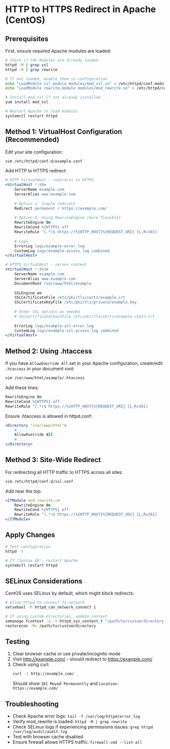 # HTTP to HTTPS Redirect in Apache (CentOS)

## Prerequisites

First, ensure required Apache modules are loaded:

```bash
# Check if the modules are already loaded
httpd -M | grep ssl
httpd -M | grep rewrite

# If not loaded, enable them in configuration
echo "LoadModule ssl_module modules/mod_ssl.so" > /etc/httpd/conf.modules.d/00-ssl.conf
echo "LoadModule rewrite_module modules/mod_rewrite.so" > /etc/httpd/conf.modules.d/00-rewrite.conf

# Install mod_ssl if not already installed
yum install mod_ssl

# Restart Apache to load modules
systemctl restart httpd
```

## Method 1: VirtualHost Configuration (Recommended)

Edit your site configuration:

```bash
vim /etc/httpd/conf.d/example.conf
```

Add HTTP to HTTPS redirect:

```apache
# HTTP VirtualHost - redirects to HTTPS
<VirtualHost *:80>
    ServerName example.com
    ServerAlias www.example.com
    
    # Option 1: Simple redirect
    Redirect permanent / https://example.com/
    
    # Option 2: Using RewriteEngine (more flexible)
    RewriteEngine On
    RewriteCond %{HTTPS} off
    RewriteRule ^(.*)$ https://%{HTTP_HOST}%{REQUEST_URI} [L,R=301]
    
    # Logs
    ErrorLog logs/example-error_log
    CustomLog logs/example-access_log combined
</VirtualHost>

# HTTPS VirtualHost - serves content
<VirtualHost *:443>
    ServerName example.com
    ServerAlias www.example.com
    DocumentRoot /var/www/html/example
    
    SSLEngine on
    SSLCertificateFile /etc/pki/tls/certs/example.crt
    SSLCertificateKeyFile /etc/pki/tls/private/example.key
    
    # Other SSL options as needed
    # SSLCertificateChainFile /etc/pki/tls/certs/example-chain.crt
    
    ErrorLog logs/example-ssl-error_log
    CustomLog logs/example-ssl-access_log combined
</VirtualHost>
```

## Method 2: Using .htaccess

If you have `AllowOverride All` set in your Apache configuration, create/edit `.htaccess` in your document root:

```bash
vim /var/www/html/example/.htaccess
```

Add these lines:

```apache
RewriteEngine On
RewriteCond %{HTTPS} off
RewriteRule ^(.*)$ https://%{HTTP_HOST}%{REQUEST_URI} [L,R=301]
```

Ensure .htaccess is allowed in httpd.conf:

```apache
<Directory "/var/www/html">
    # ...
    AllowOverride All
    # ...
</Directory>
```

## Method 3: Site-Wide Redirect

For redirecting all HTTP traffic to HTTPS across all sites:

```bash
vim /etc/httpd/conf.d/ssl.conf
```

Add near the top:

```apache
<IfModule mod_rewrite.c>
    RewriteEngine On
    RewriteCond %{HTTPS} off
    RewriteRule ^(.*)$ https://%{HTTP_HOST}%{REQUEST_URI} [L,R=301]
</IfModule>
```

## Apply Changes

```bash
# Test configuration
httpd -t

# If "Syntax OK", restart Apache
systemctl restart httpd
```

## SELinux Considerations

CentOS uses SELinux by default, which might block redirects:

```bash
# Allow httpd to connect to network
setsebool -P httpd_can_network_connect 1

# If using custom directories, update context
semanage fcontext -a -t httpd_sys_content_t "/path/to/custom/directory(/.*)?"
restorecon -Rv /path/to/custom/directory
```

## Testing

1. Clear browser cache or use private/incognito mode
2. Visit http://example.com/ - should redirect to https://example.com/
3. Check using curl:
   ```bash
   curl -I http://example.com/
   ```
   Should show `301 Moved Permanently` and `Location: https://example.com/`

## Troubleshooting

- Check Apache error logs: `tail -f /var/log/httpd/error_log`
- Verify mod_rewrite is loaded: `httpd -M | grep rewrite`
- Check SELinux logs if experiencing permissions issues: `grep httpd /var/log/audit/audit.log`
- Test with browser cache disabled
- Ensure firewall allows HTTPS traffic: `firewall-cmd --list-all`